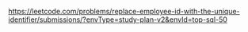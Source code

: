 https://leetcode.com/problems/replace-employee-id-with-the-unique-identifier/submissions/?envType=study-plan-v2&envId=top-sql-50